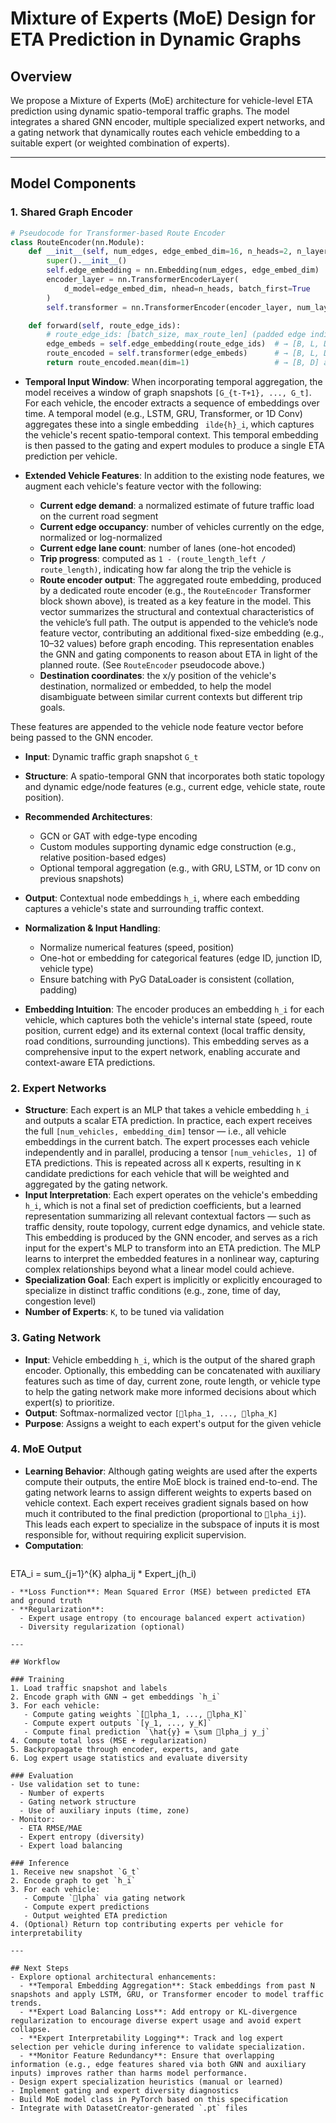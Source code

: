 # Mixture of Experts (MoE) Design for ETA Prediction in Dynamic Graphs

## Overview
We propose a Mixture of Experts (MoE) architecture for vehicle-level ETA prediction using dynamic spatio-temporal traffic graphs. The model integrates a shared GNN encoder, multiple specialized expert networks, and a gating network that dynamically routes each vehicle embedding to a suitable expert (or weighted combination of experts).

---

## Model Components

### 1. Shared Graph Encoder

```python
# Pseudocode for Transformer-based Route Encoder
class RouteEncoder(nn.Module):
    def __init__(self, num_edges, edge_embed_dim=16, n_heads=2, n_layers=1):
        super().__init__()
        self.edge_embedding = nn.Embedding(num_edges, edge_embed_dim)
        encoder_layer = nn.TransformerEncoderLayer(
            d_model=edge_embed_dim, nhead=n_heads, batch_first=True
        )
        self.transformer = nn.TransformerEncoder(encoder_layer, num_layers=n_layers)

    def forward(self, route_edge_ids):
        # route_edge_ids: [batch_size, max_route_len] (padded edge indices)
        edge_embeds = self.edge_embedding(route_edge_ids)  # → [B, L, D]
        route_encoded = self.transformer(edge_embeds)      # → [B, L, D]
        return route_encoded.mean(dim=1)                   # → [B, D] aggregated embedding
```

- **Temporal Input Window**: When incorporating temporal aggregation, the model receives a window of graph snapshots `[G_{t-T+1}, ..., G_t]`. For each vehicle, the encoder extracts a sequence of embeddings over time. A temporal model (e.g., LSTM, GRU, Transformer, or 1D Conv) aggregates these into a single embedding `	ilde{h}_i`, which captures the vehicle's recent spatio-temporal context. This temporal embedding is then passed to the gating and expert modules to produce a single ETA prediction per vehicle.

- **Extended Vehicle Features**: In addition to the existing node features, we augment each vehicle's feature vector with the following:
  - **Current edge demand**: a normalized estimate of future traffic load on the current road segment
  - **Current edge occupancy**: number of vehicles currently on the edge, normalized or log-normalized
  - **Current edge lane count**: number of lanes (one-hot encoded)
  - **Trip progress**: computed as `1 - (route_length_left / route_length)`, indicating how far along the trip the vehicle is
  - **Route encoder output**: The aggregated route embedding, produced by a dedicated route encoder (e.g., the `RouteEncoder` Transformer block shown above), is treated as a key feature in the model. This vector summarizes the structural and contextual characteristics of the vehicle’s full path. The output is appended to the vehicle’s node feature vector, contributing an additional fixed-size embedding (e.g., 10–32 values) before graph encoding. This representation enables the GNN and gating components to reason about ETA in light of the planned route. (See `RouteEncoder` pseudocode above.)
  - **Destination coordinates**: the x/y position of the vehicle's destination, normalized or embedded, to help the model disambiguate between similar current contexts but different trip goals.

These features are appended to the vehicle node feature vector before being passed to the GNN encoder.

- **Input**: Dynamic traffic graph snapshot `G_t`
- **Structure**: A spatio-temporal GNN that incorporates both static topology and dynamic edge/node features (e.g., current edge, vehicle state, route position).
- **Recommended Architectures**:
  - GCN or GAT with edge-type encoding
  - Custom modules supporting dynamic edge construction (e.g., relative position-based edges)
  - Optional temporal aggregation (e.g., with GRU, LSTM, or 1D conv on previous snapshots)
- **Output**: Contextual node embeddings `h_i`, where each embedding captures a vehicle's state and surrounding traffic context.
- **Normalization & Input Handling**:
  - Normalize numerical features (speed, position)
  - One-hot or embedding for categorical features (edge ID, junction ID, vehicle type)
  - Ensure batching with PyG DataLoader is consistent (collation, padding)

- **Embedding Intuition**: The encoder produces an embedding `h_i` for each vehicle, which captures both the vehicle's internal state (speed, route position, current edge) and its external context (local traffic density, road conditions, surrounding junctions). This embedding serves as a comprehensive input to the expert network, enabling accurate and context-aware ETA predictions.

### 2. Expert Networks
- **Structure**: Each expert is an MLP that takes a vehicle embedding `h_i` and outputs a scalar ETA prediction. In practice, each expert receives the full `[num_vehicles, embedding_dim]` tensor — i.e., all vehicle embeddings in the current batch. The expert processes each vehicle independently and in parallel, producing a tensor `[num_vehicles, 1]` of ETA predictions. This is repeated across all `K` experts, resulting in `K` candidate predictions for each vehicle that will be weighted and aggregated by the gating network.
- **Input Interpretation**: Each expert operates on the vehicle's embedding `h_i`, which is not a final set of prediction coefficients, but a learned representation summarizing all relevant contextual factors — such as traffic density, route topology, current edge dynamics, and vehicle state. This embedding is produced by the GNN encoder, and serves as a rich input for the expert's MLP to transform into an ETA prediction. The MLP learns to interpret the embedded features in a nonlinear way, capturing complex relationships beyond what a linear model could achieve.
- **Specialization Goal**: Each expert is implicitly or explicitly encouraged to specialize in distinct traffic conditions (e.g., zone, time of day, congestion level)
- **Number of Experts**: `K`, to be tuned via validation

### 3. Gating Network
- **Input**: Vehicle embedding `h_i`, which is the output of the shared graph encoder. Optionally, this embedding can be concatenated with auxiliary features such as time of day, current zone, route length, or vehicle type to help the gating network make more informed decisions about which expert(s) to prioritize.
- **Output**: Softmax-normalized vector `[lpha_1, ..., lpha_K]`
- **Purpose**: Assigns a weight to each expert's output for the given vehicle

### 4. MoE Output
- **Learning Behavior**: Although gating weights are used after the experts compute their outputs, the entire MoE block is trained end-to-end. The gating network learns to assign different weights to experts based on vehicle context. Each expert receives gradient signals based on how much it contributed to the final prediction (proportional to `lpha_ij`). This leads each expert to specialize in the subspace of inputs it is most responsible for, without requiring explicit supervision.
- **Computation**:
  ```
ETA_i = sum_{j=1}^{K} alpha_ij * Expert_j(h_i)
```
- **Loss Function**: Mean Squared Error (MSE) between predicted ETA and ground truth
- **Regularization**:
  - Expert usage entropy (to encourage balanced expert activation)
  - Diversity regularization (optional)

---

## Workflow

### Training
1. Load traffic snapshot and labels
2. Encode graph with GNN → get embeddings `h_i`
3. For each vehicle:
   - Compute gating weights `[lpha_1, ..., lpha_K]`
   - Compute expert outputs `[y_1, ..., y_K]`
   - Compute final prediction `\hat{y} = \sum lpha_j y_j`
4. Compute total loss (MSE + regularization)
5. Backpropagate through encoder, experts, and gate
6. Log expert usage statistics and evaluate diversity

### Evaluation
- Use validation set to tune:
  - Number of experts
  - Gating network structure
  - Use of auxiliary inputs (time, zone)
- Monitor:
  - ETA RMSE/MAE
  - Expert entropy (diversity)
  - Expert load balancing

### Inference
1. Receive new snapshot `G_t`
2. Encode graph to get `h_i`
3. For each vehicle:
   - Compute `lpha` via gating network
   - Compute expert predictions
   - Output weighted ETA prediction
4. (Optional) Return top contributing experts per vehicle for interpretability

---

## Next Steps
- Explore optional architectural enhancements:
  - **Temporal Embedding Aggregation**: Stack embeddings from past N snapshots and apply LSTM, GRU, or Transformer encoder to model traffic trends.
  - **Expert Load Balancing Loss**: Add entropy or KL-divergence regularization to encourage diverse expert usage and avoid expert collapse.
  - **Expert Interpretability Logging**: Track and log expert selection per vehicle during inference to validate specialization.
  - **Monitor Feature Redundancy**: Ensure that overlapping information (e.g., edge features shared via both GNN and auxiliary inputs) improves rather than harms model performance.
- Design expert specialization heuristics (manual or learned)
- Implement gating and expert diversity diagnostics
- Build MoE model class in PyTorch based on this specification
- Integrate with DatasetCreator-generated `.pt` files
